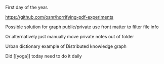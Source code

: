 First day of the year. 

https://github.com/osnr/horrifying-pdf-experiments

Possible solution for graph public/private use front matter to filter file info

Or alternatively just manually move private notes out of folder 

Urban dictionary example of Distributed knowledge graph

Did [[yoga]] today need to do it daily